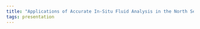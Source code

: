 ```yaml
---
title: "Applications of Accurate In-Situ Fluid Analysis in the North Sea"
tags: presentation 
---
```

